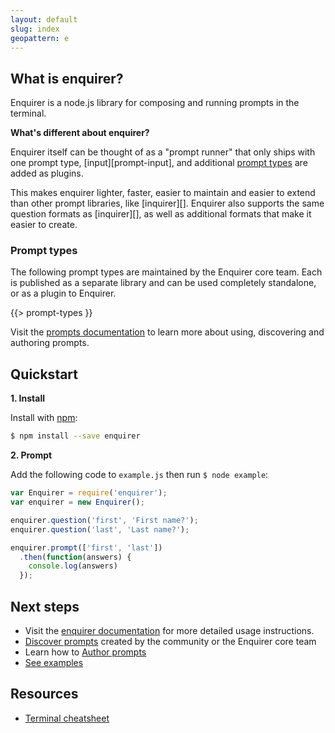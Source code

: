 ```yaml
---
layout: default
slug: index
geopattern: e
---
```


## What is enquirer?

Enquirer is a node.js library for composing and running prompts in the terminal.

**What's different about enquirer?**

Enquirer itself can be thought of as a "prompt runner" that only ships with one prompt type, [input][prompt-input], and additional [prompt types](#prompt-types) are added as plugins.

This makes enquirer lighter, faster, easier to maintain and easier to extend than other prompt libraries, like [inquirer][]. Enquirer also supports the same question formats as [inquirer][], as well as additional formats that make it easier to create.

### Prompt types

The following prompt types are maintained by the Enquirer core team. Each is published as a separate library and can be used completely standalone, or as a plugin to Enquirer.

{{> prompt-types }}

Visit the [prompts documentation](prompts.html) to learn more about using, discovering and authoring prompts.

## Quickstart

**1. Install**

Install with [npm](https://www.npmjs.com/):

```sh
$ npm install --save enquirer
```

**2. Prompt**

Add the following code to `example.js` then run `$ node example`:

```js
var Enquirer = require('enquirer');
var enquirer = new Enquirer();

enquirer.question('first', 'First name?');
enquirer.question('last', 'Last name?');

enquirer.prompt(['first', 'last'])
  .then(function(answers) {
    console.log(answers)
  });
```

## Next steps

- Visit the [enquirer documentation](docs.html) for more detailed usage instructions.
- [Discover prompts](https://www.npmjs.com/browse/keyword/{{@site.name}}) created by the community or the Enquirer core team
- Learn how to [Author prompts](prompts.html)
- [See examples](examples.html)

## Resources

- [Terminal cheatsheet](https://gist.github.com/jonschlinkert/a5284f250e98cfeb76edc8f223eb06ae)
